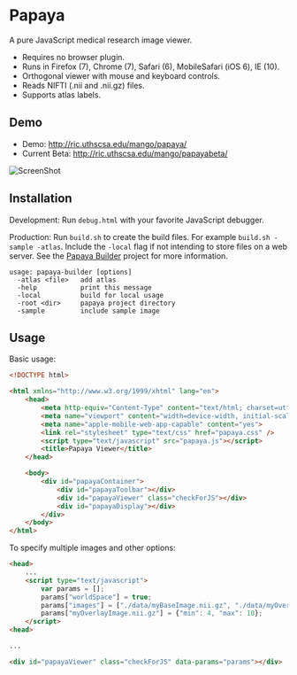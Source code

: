 Papaya
======

A pure JavaScript medical research image viewer.
- Requires no browser plugin.
- Runs in Firefox (7), Chrome (7), Safari (6), MobileSafari (iOS 6), IE (10).
- Orthogonal viewer with mouse and keyboard controls.
- Reads NIFTI (.nii and .nii.gz) files.
- Supports atlas labels.


Demo
-----
- Demo: http://ric.uthscsa.edu/mango/papaya/
- Current Beta: http://ric.uthscsa.edu/mango/papayabeta/


![ScreenShot](https://raw.github.com/rii-mango/Papaya/master/README-img.png)

Installation
------
Development: Run `debug.html` with your favorite JavaScript debugger.

Production: Run `build.sh` to create the build files.  For example `build.sh -sample -atlas`.  Include the `-local` flag if 
not intending to store files on a web server.  See the [Papaya Builder](https://github.com/rii-mango/Papaya-Builder) project for more 
information.

```shell
usage: papaya-builder [options]
  -atlas <file>   add atlas
  -help           print this message
  -local          build for local usage
  -root <dir>     papaya project directory
  -sample         include sample image
```

Usage
------
Basic usage:
```html
<!DOCTYPE html>

<html xmlns="http://www.w3.org/1999/xhtml" lang="en">
    <head>
        <meta http-equiv="Content-Type" content="text/html; charset=utf-8"/>
        <meta name="viewport" content="width=device-width, initial-scale=1.0, user-scalable=no"/>
        <meta name="apple-mobile-web-app-capable" content="yes">
        <link rel="stylesheet" type="text/css" href="papaya.css" />
        <script type="text/javascript" src="papaya.js"></script>
        <title>Papaya Viewer</title>
    </head>

    <body>
        <div id="papayaContainer">
            <div id="papayaToolbar"></div>
            <div id="papayaViewer" class="checkForJS"></div>
            <div id="papayaDisplay"></div>
        </div>
    </body>
</html>
```

To specify multiple images and other options:
```html
<head>
    ...
    <script type="text/javascript">
        var params = [];
        params["worldSpace"] = true;
        params["images"] = ["./data/myBaseImage.nii.gz", "./data/myOverlayImage.nii.gz"];
        params["myOverlayImage.nii.gz"] = {"min": 4, "max": 10};
    </script>
<head>

...

<div id="papayaViewer" class="checkForJS" data-params="params"></div>

```



